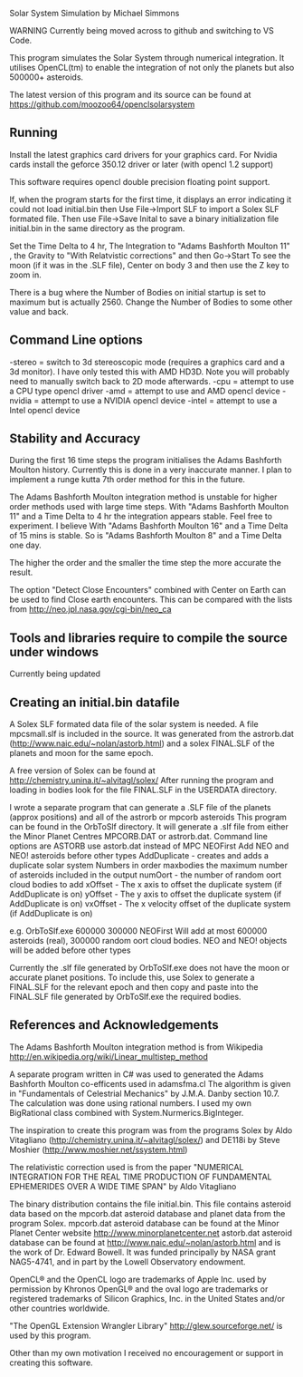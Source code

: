 Solar System Simulation by Michael Simmons

WARNING Currently being moved across to github and switching to VS Code.

This program simulates the Solar System through numerical integration.
It utilises OpenCL(tm) to enable the integration of not only the planets but also 500000+ asteroids.

The latest version of this program and its source can be found at
https://github.com/moozoo64/openclsolarsystem

Running
------------------------------------
Install the latest graphics card drivers for your graphics card.
For Nvidia cards install the geforce 350.12 driver or later (with opencl 1.2 support)

This software requires opencl double precision floating point support.

If, when the program starts for the first time, it displays an error indicating it could not load initial.bin then
Use File->Import SLF to import a Solex SLF formated file.
Then use File->Save Inital to save a binary initialization file initial.bin in the same directory as the program.

Set the Time Delta to 4 hr, The Integration to "Adams Bashforth Moulton 11" , the Gravity to "With Relatvistic corrections" and then Go->Start
To see the moon (if it was in the .SLF file), Center on body 3 and then use the Z key to zoom in.

There is a bug where the Number of Bodies on initial startup is set to maximum but is actually 2560. Change the Number of Bodies to some other value and back.

Command Line options
---------------------
-stereo = switch to 3d stereoscopic mode (requires a graphics card and a 3d monitor). I have only tested this with AMD HD3D. Note you will probably need to manually switch back to 2D mode afterwards.
-cpu = attempt to use a CPU type opencl driver
-amd = attempt to use and AMD opencl device
-nvidia = attempt to use a NVIDIA opencl device
-intel = attempt to use a Intel opencl device

Stability and Accuracy
------------------------
During the first 16 time steps the program initialises the Adams Bashforth Moulton history.
Currently this is done in a very inaccurate manner. I plan to implement a runge kutta 7th order method for this in the future.

The Adams Bashforth Moulton integration method is unstable for higher order methods used with large time steps.
With "Adams Bashforth Moulton 11" and a Time Delta to 4 hr the integration appears stable.
Feel free to experiment.
I believe With "Adams Bashforth Moulton 16" and a Time Delta of 15 mins is stable.
So is "Adams Bashforth Moulton 8" and a Time Delta one day.

The higher the order and the smaller the time step the more accurate the result.

The option "Detect Close Encounters" combined with Center on Earth can be used to find Close earth encounters.
This can be compared with the lists from http://neo.jpl.nasa.gov/cgi-bin/neo_ca

Tools and libraries require to compile the source under windows
----------------------------------------------------------------
Currently being updated

Creating an initial.bin datafile
--------------------------------
A Solex SLF formated data file of the solar system is needed.
A file mpcsmall.slf is included in the source.
It was generated from the astrorb.dat (http://www.naic.edu/~nolan/astorb.html) and a solex FINAL.SLF of the planets and moon for the same epoch.

A free version of Solex can be found at http://chemistry.unina.it/~alvitagl/solex/
After running the program and loading in bodies look for the file FINAL.SLF in the USERDATA directory.

I wrote a separate program that can generate a .SLF file of the planets (approx positions) and all of the astrorb or mpcorb asteroids
This program can be found in the OrbToSlf directory.
It will generate a .slf file from either the Minor Planet Centres MPCORB.DAT or astrorb.dat.
Command line options are
ASTORB use astorb.dat instead of MPC
NEOFirst Add NEO and NEO! asteroids before other types
AddDuplicate - creates and adds a duplicate solar system
Numbers in order
maxbodies the maximum number of asteroids included in the output
numOort - the number of random oort cloud bodies to add
xOffset - The x axis to offset the duplicate system (if AddDuplicate is on)
yOffset - The y axis to offset the duplicate system (if AddDuplicate is on)
vxOffset - The x velocity offset of the duplicate system (if AddDuplicate is on)

e.g. OrbToSlf.exe 600000 300000 NEOFirst
Will add at most 600000 asteroids (real), 300000 random oort cloud bodies. NEO and NEO! objects will be added before other types

Currently the .slf file generated by OrbToSlf.exe does not have the moon or accurate planet positions.
To include this, use Solex to generate a FINAL.SLF for the relevant epoch and then copy and paste into the FINAL.SLF file generated by OrbToSlf.exe the required bodies.

References and Acknowledgements
-------------------------------
The Adams Bashforth Moulton integration method is from Wikipedia http://en.wikipedia.org/wiki/Linear_multistep_method

A separate program written in C# was used to generated the Adams Bashforth Moulton co-efficents used in adamsfma.cl
The algorithm is given in "Fundamentals of Celestrial Mechanics" by J.M.A. Danby section 10.7.
The calculation was done using rational numbers. I used my own BigRational class combined with System.Nurmerics.BigInteger.

The inspiration to create this program was from the programs Solex by Aldo Vitagliano (http://chemistry.unina.it/~alvitagl/solex/) and DE118i by Steve Moshier (http://www.moshier.net/ssystem.html) 

The relativistic correction used is from the paper "NUMERICAL INTEGRATION FOR THE REAL TIME PRODUCTION OF FUNDAMENTAL EPHEMERIDES OVER A WIDE TIME SPAN" by Aldo Vitagliano

The binary distribution contains the file initial.bin.
This file contains asteroid data based on the mpcorb.dat asteroid database and planet data from the program Solex.
mpcorb.dat asteroid database can be found at the Minor Planet Center website http://www.minorplanetcenter.net
astorb.dat asteroid database can be found at http://www.naic.edu/~nolan/astorb.html and is the work of Dr. Edward Bowell. It was funded principally by NASA grant NAG5-4741, and in part by the Lowell Observatory endowment. 

OpenCL® and the OpenCL logo are trademarks of Apple Inc. used by permission by Khronos
OpenGL® and the oval logo are trademarks or registered trademarks of Silicon Graphics, Inc. in the United States and/or other countries worldwide.

"The OpenGL Extension Wrangler Library" http://glew.sourceforge.net/ is used by this program.

Other than my own motivation I received no encouragement or support in creating this software.
